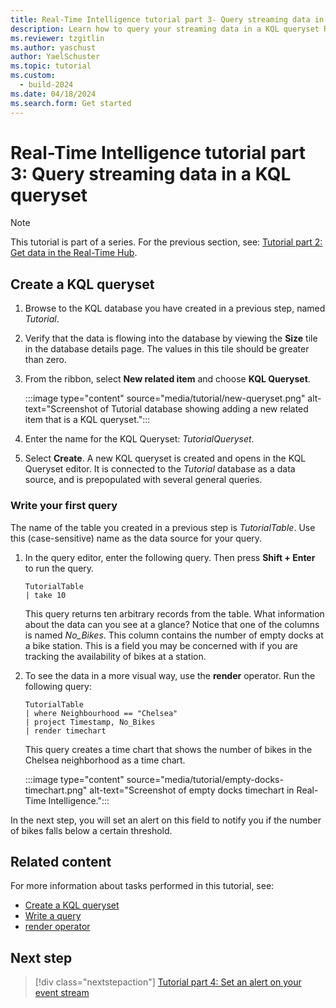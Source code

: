 ```yaml
---
title: Real-Time Intelligence tutorial part 3- Query streaming data in a KQL queryset
description: Learn how to query your streaming data in a KQL queryset Real-Time Intelligence.
ms.reviewer: tzgitlin
ms.author: yaschust
author: YaelSchuster
ms.topic: tutorial
ms.custom:
  - build-2024
ms.date: 04/18/2024
ms.search.form: Get started
---
```

# Real-Time Intelligence tutorial part 3: Query streaming data in a KQL queryset

> [!NOTE]
> This tutorial is part of a series. For the previous section, see: [Tutorial part 2: Get data in the Real-Time Hub](tutorial-2-get-real-time-events.md).

## Create a KQL queryset

1. Browse to the KQL database you have created in a previous step, named *Tutorial*. 
1. Verify that the data is flowing into the database by viewing the **Size** tile in the database details page. The values in this tile should be greater than zero.
1. From the ribbon, select **New related item** and choose **KQL Queryset**.

    :::image type="content" source="media/tutorial/new-queryset.png" alt-text="Screenshot of Tutorial database showing adding a new related item that is a KQL queryset.":::

1. Enter the name for the KQL Queryset: *TutorialQueryset*.
1. Select **Create**.
    A new KQL queryset is created and opens in the KQL Queryset editor. It is connected to the *Tutorial* database as a data source, and is prepopulated with several general queries.

### Write your first query

The name of the table you created in a previous step is *TutorialTable*. Use this (case-sensitive) name as the data source for your query.

1. In the query editor, enter the following query. Then press **Shift + Enter** to run the query.

    ```kusto
   TutorialTable
    | take 10
    ```

    This query returns ten arbitrary records from the table. What information about the data can you see at a glance? Notice that one of the columns is named *No_Bikes*. This column contains the number of empty docks at a bike station. This is a field you may be concerned with if you are tracking the availability of bikes at a station.
1. To see the data in a more visual way, use the **render** operator. Run the following query:

    ```kusto
    TutorialTable
    | where Neighbourhood == "Chelsea"
    | project Timestamp, No_Bikes
    | render timechart
    ```

    This query creates a time chart that shows the number of bikes in the Chelsea neighborhood as a time chart.

    :::image type="content" source="media/tutorial/empty-docks-timechart.png" alt-text="Screenshot of empty docks timechart in Real-Time Intelligence.":::

In the next step, you will set an alert on this field to notify you if the number of bikes falls below a certain threshold.

## Related content

For more information about tasks performed in this tutorial, see:

* [Create a KQL queryset](create-query-set.md)
* [Write a query](kusto-query-set.md#write-a-query)
* [render operator](/azure/data-explorer/kusto/query/renderoperator?pivots=azuredataexplorer?context=/fabric/context/context&pivots=fabric)

## Next step

> [!div class="nextstepaction"]
> [Tutorial part 4: Set an alert on your event stream](tutorial-4-set-alert.md)

